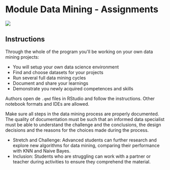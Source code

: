 # Module Data Mining - Assignments

![](https://i.ytimg.com/vi/OOjr-PXLShc/maxresdefault.jpg)


## Instructions

Through the whole of the program you'll be working on your own data mining projects:
* You will setup your own data science environment
* Find and choose datasets for your projects
* Run several full data mining cycles
* Document and share your learnings
* Demonstrate you newly acquired competences and skills

Authors open de `.qmd` files in RStudio and follow the instructions. Other notebook formats and IDEs are allowed.

Make sure all steps in the data mining process are properly documented. The quality of documentation must be such that an informed data specialist must be able to understand the challenge and the conclusions, the design decisions and the reasons for the choices made during the process.

- Stretch and Challenge: Advanced students can further research and explore new algorithms for data mining, comparing their performance with KNN and Naive Bayes. 
- Inclusion: Students who are struggling can work with a partner or teacher during activities to ensure they comprehend the material.

